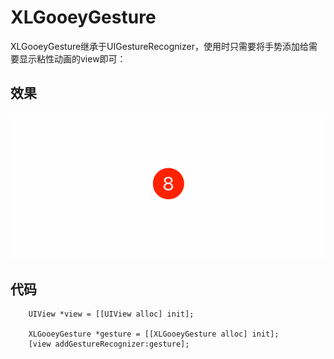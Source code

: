 # XLGooeyGesture

XLGooeyGesture继承于UIGestureRecognizer，使用时只需要将手势添加给需要显示粘性动画的view即可：

## 效果

![image](https://github.com/mengxianliang/XLGooeyGesture/blob/main/Images/1.gif)

## 代码

```objc
    UIView *view = [[UIView alloc] init];
    
    XLGooeyGesture *gesture = [[XLGooeyGesture alloc] init];
    [view addGestureRecognizer:gesture];
```
